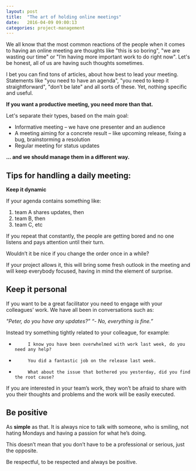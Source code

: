 ```yaml
---
layout: post
title:  "The art of holding online meetings"
date:   2016-04-09 09:00:13
categories: project-management
---
```




We all know that the most common reactions of the people when it comes to having an online meeting are thoughts like "this is so boring", "we are wasting our time" or "I’m having more important work to do right now". Let's be honest, all of us are having such thoughts sometimes.

I bet you can find tons of articles, about how best to lead your meeting. Statements like "you need to have an agenda", "you need to keep it straightforward", "don’t be late" and all sorts of these. Yet, nothing specific and useful.

**If you want a productive meeting, you need more than that.**

Let's separate their types, based on the main goal:

* Informative meeting – we have one presenter and an audience
* A meeting aiming for a concrete result – like upcoming release, fixing a bug, brainstorming a resolution
* Regular meeting for status updates

**… and we should manage them in a different way.**

## Tips for handling a daily meeting:

**Keep it dynamic**

If your agenda contains something like:

1. team A shares updates, then
2. team B, then
3. team C, etc

If you repeat that constantly, the people are getting bored and no one listens and pays attention until their turn.

Wouldn’t it be nice if you change the order once in a while?

If your project allows it, this will bring some fresh outlook in the meeting and will keep everybody focused, having in mind the element of surprise.

## Keep it personal

If you want to be a great facilitator you need to engage with your colleagues’ work. We have all been in conversations such as:

*"Peter, do you have any updates?” “- No, everything is fine.”*

Instead try something tightly related to your colleague, for example:

-          I know you have been overwhelmed with work last week, do you need any help?

-          You did a fantastic job on the release last week.

-          What about the issue that bothered you yesterday, did you find the root cause?

If you are interested in your team’s work, they won’t be afraid to share with you their thoughts and problems and the work will be easily executed.

## Be positive

As **simple** as that. It is always nice to talk with someone, who is smiling, not hating Mondays and having a passion for what he’s doing.

This doesn’t mean that you don’t have to be a professional or serious, just the opposite.

Be respectful, to be respected and always be positive.


